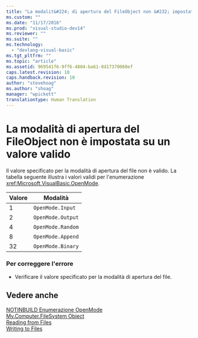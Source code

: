 ```yaml
---
title: "La modalit&#224; di apertura del FileObject non &#232; impostata su un valore valido | Microsoft Docs"
ms.custom: ""
ms.date: "11/17/2016"
ms.prod: "visual-studio-dev14"
ms.reviewer: ""
ms.suite: ""
ms.technology: 
  - "devlang-visual-basic"
ms.tgt_pltfrm: ""
ms.topic: "article"
ms.assetid: 969541f6-9ff6-4804-ba61-0d17370060ef
caps.latest.revision: 10
caps.handback.revision: 10
author: "stevehoag"
ms.author: "shoag"
manager: "wpickett"
translationtype: Human Translation
---
```

# La modalit&#224; di apertura del FileObject non &#232; impostata su un valore valido
Il valore specificato per la modalità di apertura del file non è valido. La tabella seguente illustra i valori validi per l'enumerazione <xref:Microsoft.VisualBasic.OpenMode>.  
  
|Valore|Modalità|  
|------------|--------------|  
|1|`OpenMode.Input`|  
|2|`OpenMode.Output`|  
|4|`OpenMode.Random`|  
|8|`OpenMode.Append`|  
|32|`OpenMode.Binary`|  
  
### Per correggere l'errore  
  
-   Verificare il valore specificato per la modalità di apertura del file.  
  
## Vedere anche  
 [NOTINBUILD Enumerazione OpenMode](http://msdn.microsoft.com/it-it/e995bd42-d11f-455c-88c4-308345172633)   
 [My.Computer.FileSystem Object](../../visual-basic/language-reference/objects/my-computer-filesystem-object.md)   
 [Reading from Files](../../visual-basic/developing-apps/programming/drives-directories-files/reading-from-files.md)   
 [Writing to Files](../../visual-basic/developing-apps/programming/drives-directories-files/writing-to-files.md)